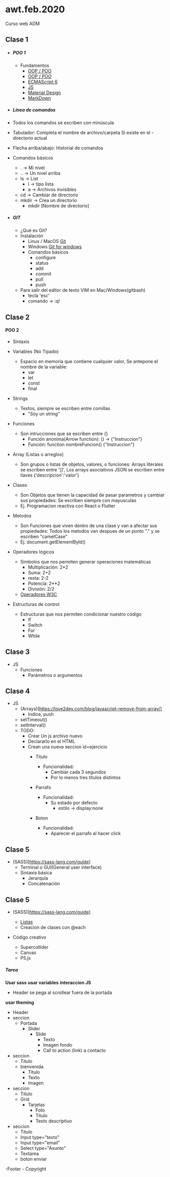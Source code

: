 # awt.feb.2020
Curso web ADM

## **Clase 1**
- ##### POO 1
  - Fundamentos
    - [OOP / POO](https://codesolt.com/tutoriales/fundamentos/programacion-orientada-objetos/)
    - [OOP / POO](https://msdn.microsoft.com/es-es/library/bb972232.aspx)
    - [ECMAScript 6](https://www.youtube.com/watch?v=OjMZg9gTLgw)  
    - [JS](https://www.youtube.com/watch?v=k9wTpG8NI4Q)  
    - [Material Design](https://material.io/)  
    - [MarkDown](https://www.markdowntutorial.com/)  

- ##### Línea de comandos
- Todos los comandos se escriben con minúscula
- Tabulador: Completa el nombre de archivo/carpeta Si existe en el - directorio actual
- Flecha arriba/abajo: Historial de comandos
- Comandos básicos

    - . -> Mi nivel
    - .. -> Un nivel arriba
    - ls -> List
        - l -> tipo lista
        - a -> Archivos invisibles
    - cd -> Cambiar de directorio
    - mkdir -> Crea un directorio
        - mkdir [Nombre de directorio]

- ##### GIT
  - ¿Qué es Git?
  - Instalación
    - Linux / MacOS [Git](https://www.google.com/url?sa=t&rct=j&q=&esrc=s&source=web&cd=4&cad=rja&uact=8&ved=2ahUKEwjtgsPUycDeAhVFSq0KHS-IBywQFjADegQIBBAB&url=https%3A%2F%2Fgit-scm.com%2Fbook%2Fen%2Fv2%2FGetting-Started-Installing-Git&usg=AOvVaw34_NoLPGdtnUVR92ZCaR9H)
    - Windows [Git for windows](https://gitforwindows.org/)
    - Comandos básicos
      - configure
      - status
      - add
      - commit
      - pull
      - push
  - Para salir del editor de texto VIM en Mac/Windows(gitbash)
    - tecla 'esc'
    - comando -> :q!

## **Clase 2**
#### POO 2
- Sintaxis
 - Variables (No Tipado)
   - Espacio en memoria que contiene cualquier valor, Se antepone el nombre de la variable:
     - var
     - let
     - const
     - final
 - Strings
   - Textos, siempre se escriben entre comillas
     - "Soy un string"     
 - Funciones
   - Son intrucciones que se escriben entre {}
     - Función anonima(Arrow function): () -> {"Instruccion"}
     - Función: function nombreFuncion() {"Instruccion"}

 - Array (Listas o arreglos)
   - Son grupos o listas de objetos, valores, o funciones: Arrays literales se escriben entre '[]', Los arrays asociativos JSON se escriben entre llaves {'descripcion':'valor'}

 - Clases
   - Son Objetos que tienen la capacidad de pasar parametros y cambiar sus propiedades: Se escriben siempre con mayusculas
    - Ej. Programacion reactiva con React o Flutter   

 - Metodos
   - Son Funciones que viven dentro de una clase y van a afectar sus propiedades: Todos los metodos van despues de un punto "." y se escriben "camelCase"
   - Ej. document.getElementById()

 - Operadores lógicos
   - Simbolos que nos permiten generar operaciones matemáticas
     - Multiplicación: 2*2
     - Suma: 2+2
     - resta: 2-2
     - Potencia: 2**2
     - División: 2/2
    - [Operadores W3C](https://www.w3schools.com/jsref/jsref_operators.asp)

  - Estructuras de control
    - Estructuras que nos permiten condicionar nuestro código
      - If
      - Switch
      - For
      - While


## **Clase 3**
- JS
  - Funciones
      - Parámetros o argumentos
    
## **Clase 4**
- JS
  - (Arrays)[https://love2dev.com/blog/javascript-remove-from-array/]
    - Indice, push
  - setTimeout()  
  - setInterval()
  - TODO: 
    - Crear Un js archivo nuevo
    - Declararlo en el HTML
    - Crean una nueva seccion id=ejercicio
        - Titulo
            - Funcionalidad: 
                - Cambiar cada 3 segundos
                - Por lo menos tres titulos distintos
    
        - Parrafo
            - Funcionalidad: 
                - Su estado por defecto 
                    - estilo -> display:none
    
        - Boton
            - Funcionalidad: 
                - Aparecer el parrafo al hacer click



## **Clase 5**
- (SASS)[https://sass-lang.com/guide]
  - Terminal o GUI(General user interface)
  - Sintaxis básica
    - Jerarquía 
    - Concatenación

## **Clase 5**
- (SASS)[https://sass-lang.com/guide]
  - [Listas](https://sass-lang.com/documentation/modules/list) 
  - Creacion de clases con @each 
  

- Código creativo
  - Supercollider
  - Canvas
  - P5.js

##### Tarea

**Usar sass**
**usar variables**
**interaccion JS**
  - Header se pega al scrollear fuera de la portada
  
**usar theming**

- Header
- seccion 
    - Portada
        - Slider
            - Slide
                - Texto 
                - Imagen fondo
                - Call to action (link) a contacto
- seccion
    - Titulo
    - bienvenida
        - Titulo
        - Texto
        - Imagen
- seccion
    - Titulo
    - Grid 
        - Tarjetas
            - Foto 
            - Titulo
            - Texto descriptivo
- seccion
    - Titulo
    - Input type="texto"
    - Input type="email"
    - Select type="Asunto"
    - Textarea 
    - boton enviar

-Footer
    - Copyright
    